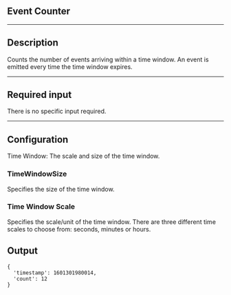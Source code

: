 <!--
  ~ Licensed to the Apache Software Foundation (ASF) under one or more
  ~ contributor license agreements.  See the NOTICE file distributed with
  ~ this work for additional information regarding copyright ownership.
  ~ The ASF licenses this file to You under the Apache License, Version 2.0
  ~ (the "License"); you may not use this file except in compliance with
  ~ the License.  You may obtain a copy of the License at
  ~
  ~    http://www.apache.org/licenses/LICENSE-2.0
  ~
  ~ Unless required by applicable law or agreed to in writing, software
  ~ distributed under the License is distributed on an "AS IS" BASIS,
  ~ WITHOUT WARRANTIES OR CONDITIONS OF ANY KIND, either express or implied.
  ~ See the License for the specific language governing permissions and
  ~ limitations under the License.
  ~
  -->

## Event Counter



***

## Description
Counts the number of events arriving within a time window. An event is emitted every time the time window expires.

***

## Required input
There is no specific input required.

***

## Configuration
Time Window: The scale and size of the time window.

### TimeWindowSize  
Specifies the size of the time window.

### Time Window Scale
Specifies the scale/unit of the time window. There are three different time scales to choose from: seconds, minutes or hours.

## Output
```
{
  'timestamp': 1601301980014, 
  'count': 12
}
```